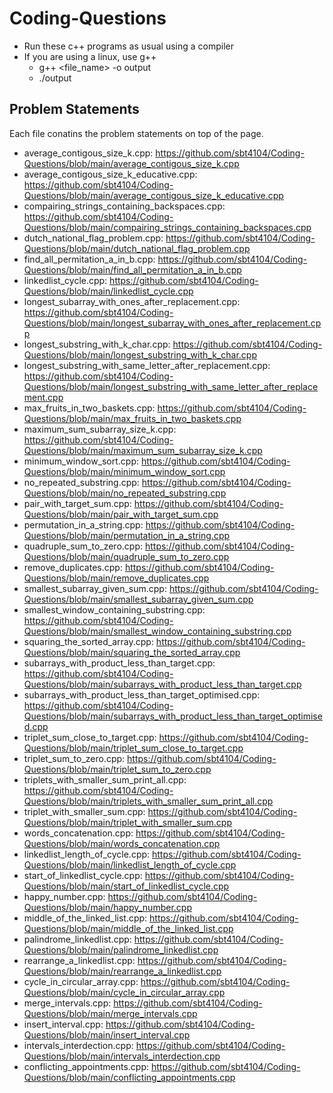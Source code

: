 Coding-Questions
==================

- Run these c++ programs as usual using a compiler
- If you are using a linux, use g++
    - g++ <file_name> -o output
    - ./output

Problem Statements
------------------

Each file conatins the problem statements on top of the page.

- average_contigous_size_k.cpp: https://github.com/sbt4104/Coding-Questions/blob/main/average_contigous_size_k.cpp
- average_contigous_size_k_educative.cpp: https://github.com/sbt4104/Coding-Questions/blob/main/average_contigous_size_k_educative.cpp
- compairing_strings_containing_backspaces.cpp: https://github.com/sbt4104/Coding-Questions/blob/main/compairing_strings_containing_backspaces.cpp
- dutch_national_flag_problem.cpp: https://github.com/sbt4104/Coding-Questions/blob/main/dutch_national_flag_problem.cpp
- find_all_permitation_a_in_b.cpp: https://github.com/sbt4104/Coding-Questions/blob/main/find_all_permitation_a_in_b.cpp
- linkedlist_cycle.cpp: https://github.com/sbt4104/Coding-Questions/blob/main/linkedlist_cycle.cpp
- longest_subarray_with_ones_after_replacement.cpp: https://github.com/sbt4104/Coding-Questions/blob/main/longest_subarray_with_ones_after_replacement.cpp
- longest_substring_with_k_char.cpp: https://github.com/sbt4104/Coding-Questions/blob/main/longest_substring_with_k_char.cpp
- longest_substring_with_same_letter_after_replacement.cpp: https://github.com/sbt4104/Coding-Questions/blob/main/longest_substring_with_same_letter_after_replacement.cpp
- max_fruits_in_two_baskets.cpp: https://github.com/sbt4104/Coding-Questions/blob/main/max_fruits_in_two_baskets.cpp
- maximum_sum_subarray_size_k.cpp: https://github.com/sbt4104/Coding-Questions/blob/main/maximum_sum_subarray_size_k.cpp
- minimum_window_sort.cpp: https://github.com/sbt4104/Coding-Questions/blob/main/minimum_window_sort.cpp
- no_repeated_substring.cpp: https://github.com/sbt4104/Coding-Questions/blob/main/no_repeated_substring.cpp
- pair_with_target_sum.cpp: https://github.com/sbt4104/Coding-Questions/blob/main/pair_with_target_sum.cpp
- permutation_in_a_string.cpp: https://github.com/sbt4104/Coding-Questions/blob/main/permutation_in_a_string.cpp
- quadruple_sum_to_zero.cpp: https://github.com/sbt4104/Coding-Questions/blob/main/quadruple_sum_to_zero.cpp
- remove_duplicates.cpp: https://github.com/sbt4104/Coding-Questions/blob/main/remove_duplicates.cpp
- smallest_subarray_given_sum.cpp: https://github.com/sbt4104/Coding-Questions/blob/main/smallest_subarray_given_sum.cpp
- smallest_window_containing_substring.cpp: https://github.com/sbt4104/Coding-Questions/blob/main/smallest_window_containing_substring.cpp
- squaring_the_sorted_array.cpp: https://github.com/sbt4104/Coding-Questions/blob/main/squaring_the_sorted_array.cpp
- subarrays_with_product_less_than_target.cpp: https://github.com/sbt4104/Coding-Questions/blob/main/subarrays_with_product_less_than_target.cpp
- subarrays_with_product_less_than_target_optimised.cpp: https://github.com/sbt4104/Coding-Questions/blob/main/subarrays_with_product_less_than_target_optimised.cpp
- triplet_sum_close_to_target.cpp: https://github.com/sbt4104/Coding-Questions/blob/main/triplet_sum_close_to_target.cpp
- triplet_sum_to_zero.cpp: https://github.com/sbt4104/Coding-Questions/blob/main/triplet_sum_to_zero.cpp
- triplets_with_smaller_sum_print_all.cpp: https://github.com/sbt4104/Coding-Questions/blob/main/triplets_with_smaller_sum_print_all.cpp
- triplet_with_smaller_sum.cpp: https://github.com/sbt4104/Coding-Questions/blob/main/triplet_with_smaller_sum.cpp
- words_concatenation.cpp: https://github.com/sbt4104/Coding-Questions/blob/main/words_concatenation.cpp
- linkedlist_length_of_cycle.cpp: https://github.com/sbt4104/Coding-Questions/blob/main/linkedlist_length_of_cycle.cpp
- start_of_linkedlist_cycle.cpp: https://github.com/sbt4104/Coding-Questions/blob/main/start_of_linkedlist_cycle.cpp
- happy_number.cpp: https://github.com/sbt4104/Coding-Questions/blob/main/happy_number.cpp
- middle_of_the_linked_list.cpp: https://github.com/sbt4104/Coding-Questions/blob/main/middle_of_the_linked_list.cpp
- palindrome_linkedlist.cpp: https://github.com/sbt4104/Coding-Questions/blob/main/palindrome_linkedlist.cpp
- rearrange_a_linkedlist.cpp: https://github.com/sbt4104/Coding-Questions/blob/main/rearrange_a_linkedlist.cpp
- cycle_in_circular_array.cpp: https://github.com/sbt4104/Coding-Questions/blob/main/cycle_in_circular_array.cpp 
- merge_intervals.cpp: https://github.com/sbt4104/Coding-Questions/blob/main/merge_intervals.cpp 
- insert_interval.cpp: https://github.com/sbt4104/Coding-Questions/blob/main/insert_interval.cpp 
- intervals_interdection.cpp: https://github.com/sbt4104/Coding-Questions/blob/main/intervals_interdection.cpp 
- conflicting_appointments.cpp: https://github.com/sbt4104/Coding-Questions/blob/main/conflicting_appointments.cpp